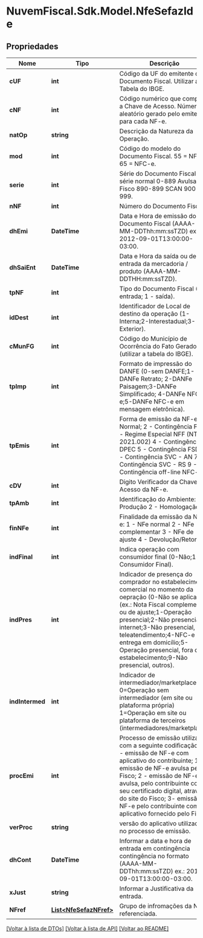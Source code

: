 # NuvemFiscal.Sdk.Model.NfeSefazIde

## Propriedades

Nome | Tipo | Descrição | Comentários
------------ | ------------- | ------------- | -------------
**cUF** | **int** | Código da UF do emitente do Documento Fiscal. Utilizar a Tabela do IBGE. | 
**cNF** | **int** | Código numérico que compõe a Chave de Acesso. Número aleatório gerado pelo emitente para cada NF-e. | 
**natOp** | **string** | Descrição da Natureza da Operação. | 
**mod** | **int** | Código do modelo do Documento Fiscal. 55 &#x3D; NF-e; 65 &#x3D; NFC-e. | [optional] 
**serie** | **int** | Série do Documento Fiscal  série normal 0-889  Avulsa Fisco 890-899  SCAN 900-999. | 
**nNF** | **int** | Número do Documento Fiscal. | 
**dhEmi** | **DateTime** | Data e Hora de emissão do Documento Fiscal (AAAA-MM-DDThh:mm:ssTZD) ex.: 2012-09-01T13:00:00-03:00. | 
**dhSaiEnt** | **DateTime** | Data e Hora da saída ou de entrada da mercadoria / produto (AAAA-MM-DDTHH:mm:ssTZD). | [optional] 
**tpNF** | **int** | Tipo do Documento Fiscal (0 - entrada; 1 - saída). | 
**idDest** | **int** | Identificador de Local de destino da operação (1-Interna;2-Interestadual;3-Exterior). | 
**cMunFG** | **int** | Código do Município de Ocorrência do Fato Gerador (utilizar a tabela do IBGE). | 
**tpImp** | **int** | Formato de impressão do DANFE (0-sem DANFE;1-DANFe Retrato; 2-DANFe Paisagem;3-DANFe Simplificado;             4-DANFe NFC-e;5-DANFe NFC-e em mensagem eletrônica). | 
**tpEmis** | **int** | Forma de emissão da NF-e  1 - Normal;  2 - Contingência FS  3 - Regime Especial NFF (NT 2021.002)  4 - Contingência DPEC  5 - Contingência FSDA  6 - Contingência SVC - AN  7 - Contingência SVC - RS  9 - Contingência off-line NFC-e. | 
**cDV** | **int** | Digito Verificador da Chave de Acesso da NF-e. | 
**tpAmb** | **int** | Identificação do Ambiente:  1 - Produção  2 - Homologação. | [optional] 
**finNFe** | **int** | Finalidade da emissão da NF-e:  1 - NFe normal  2 - NFe complementar  3 - NFe de ajuste  4 - Devolução/Retorno. | 
**indFinal** | **int** | Indica operação com consumidor final (0-Não;1-Consumidor Final). | 
**indPres** | **int** | Indicador de presença do comprador no estabelecimento comercial no momento da oepração             (0-Não se aplica (ex.: Nota Fiscal complementar ou de ajuste;1-Operação presencial;2-Não presencial, internet;3-Não presencial, teleatendimento;4-NFC-e entrega em domicílio;5-Operação presencial, fora do estabelecimento;9-Não presencial, outros). | 
**indIntermed** | **int** | Indicador de intermediador/marketplace             0&#x3D;Operação sem intermediador (em site ou plataforma própria)             1&#x3D;Operação em site ou plataforma de terceiros (intermediadores/marketplace). | [optional] 
**procEmi** | **int** | Processo de emissão utilizado com a seguinte codificação:  0 - emissão de NF-e com aplicativo do contribuinte;  1 - emissão de NF-e avulsa pelo Fisco;  2 - emissão de NF-e avulsa, pelo contribuinte com seu certificado digital, através do site  do Fisco;  3- emissão de NF-e pelo contribuinte com aplicativo fornecido pelo Fisco. | 
**verProc** | **string** | versão do aplicativo utilizado no processo de  emissão. | 
**dhCont** | **DateTime** | Informar a data e hora de entrada em contingência contingência no formato  (AAAA-MM-DDThh:mm:ssTZD) ex.: 2012-09-01T13:00:00-03:00. | [optional] 
**xJust** | **string** | Informar a Justificativa da entrada. | [optional] 
**NFref** | [**List&lt;NfeSefazNFref&gt;**](NfeSefazNFref.md) | Grupo de infromações da NF referenciada. | [optional] 

[[Voltar à lista de DTOs]](../README.md#documentation-for-models) [[Voltar à lista de API]](../README.md#documentation-for-api-endpoints) [[Voltar ao README]](../README.md)

